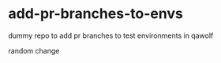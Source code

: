 # add-pr-branches-to-envs
dummy repo to add pr branches to test environments in qawolf

random change
